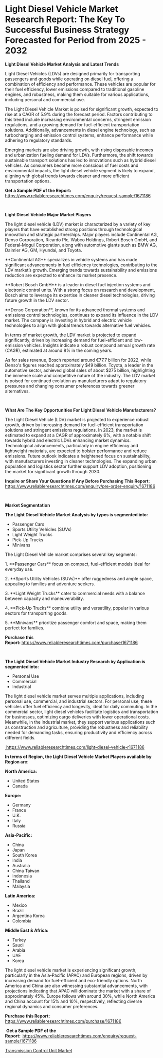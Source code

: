 <p><h1>Light Diesel Vehicle Market Research Report: The Key To Successful Business Strategy Forecasted for Period from 2025 - 2032</h1></p><p><strong>Light Diesel Vehicle Market Analysis and Latest Trends</strong></p>
<p><p>Light Diesel Vehicles (LDVs) are designed primarily for transporting passengers and goods while operating on diesel fuel, offering a combination of efficiency and performance. These vehicles are popular for their fuel efficiency, lower emissions compared to traditional gasoline engines, and robustness, making them suitable for various applications, including personal and commercial use. </p><p>The Light Diesel Vehicle Market is poised for significant growth, expected to rise at a CAGR of 5.9% during the forecast period. Factors contributing to this trend include increasing environmental concerns, stringent emission regulations, and a growing demand for fuel-efficient transportation solutions. Additionally, advancements in diesel engine technology, such as turbocharging and emission control systems, enhance performance while adhering to regulatory standards. </p><p>Emerging markets are also driving growth, with rising disposable incomes and urbanization fueling demand for LDVs. Furthermore, the shift towards sustainable transport solutions has led to innovations such as hybrid diesel vehicles. As consumers become more conscious of fuel costs and environmental impacts, the light diesel vehicle segment is likely to expand, aligning with global trends towards cleaner and more efficient transportation options.</p></p>
<p><strong>Get a Sample PDF of the Report:&nbsp;</strong> <a href="https://www.reliableresearchtimes.com/enquiry/request-sample/1671186?utm_campaign=3187&utm_medium=2&utm_source=Github&utm_content=ia&utm_term=25032025&utm_id=light-diesel-vehicle">https://www.reliableresearchtimes.com/enquiry/request-sample/1671186</a></p>
<p>&nbsp;</p>
<p><strong>Light Diesel Vehicle Major Market Players</strong></p>
<p><p>The light diesel vehicle (LDV) market is characterized by a variety of key players that have established strong positions through technological innovation and strategic partnerships. Major players include Continental AG, Denso Corporation, Ricardo Plc, Wabco Holdings, Robert Bosch GmbH, and Federal-Mogul Corporation, along with automotive giants such as BMW AG, Daimler AG, GM, Hyundai, and Toyota.</p><p>**Continental AG** specializes in vehicle systems and has made significant advancements in fuel efficiency technologies, contributing to the LDV market’s growth. Emerging trends towards sustainability and emissions reduction are expected to enhance its market presence.</p><p>**Robert Bosch GmbH** is a leader in diesel fuel injection systems and electronic control units. With a strong focus on research and development, Bosch aims to leverage its expertise in cleaner diesel technologies, driving future growth in the LDV sector.</p><p>**Denso Corporation**, known for its advanced thermal systems and emissions control technologies, continues to expand its influence in the LDV market. The company is investing in hybrid and electric vehicle technologies to align with global trends towards alternative fuel vehicles.</p><p>In terms of market growth, the LDV market is projected to expand significantly, driven by increasing demand for fuel-efficient and low-emission vehicles. Insights indicate a robust compound annual growth rate (CAGR), estimated at around 8% in the coming years.</p><p>As for sales revenue, Bosch reported around €77.7 billion for 2022, while Denso's figures reached approximately $49 billion. Toyota, a leader in the automotive sector, achieved global sales of about $275 billion, highlighting the immense scale and competitive nature of the industry. The LDV market is poised for continued evolution as manufacturers adapt to regulatory pressures and changing consumer preferences towards greener alternatives.</p></p>
<p>&nbsp;</p>
<p><strong>What Are The Key Opportunities For Light Diesel Vehicle Manufacturers?</strong></p>
<p><p>The Light Diesel Vehicle (LDV) market is projected to experience robust growth, driven by increasing demand for fuel-efficient transportation solutions and stringent emissions regulations. In 2023, the market is estimated to expand at a CAGR of approximately 6%, with a notable shift towards hybrid and electric LDVs enhancing market dynamics. Technological advancements, particularly in engine efficiency and lightweight materials, are expected to bolster performance and reduce emissions. Future outlook indicates a heightened focus on sustainability, with manufacturers investing in cleaner technologies. The expanding urban population and logistics sector further support LDV adoption, positioning the market for significant growth through 2030.</p></p>
<p><strong>Inquire or Share Your Questions If Any Before Purchasing This Report:</strong> <a href="https://www.reliableresearchtimes.com/enquiry/pre-order-enquiry/1671186?utm_campaign=3187&utm_medium=2&utm_source=Github&utm_content=ia&utm_term=25032025&utm_id=light-diesel-vehicle">https://www.reliableresearchtimes.com/enquiry/pre-order-enquiry/1671186</a></p>
<p>&nbsp;</p>
<p><strong>Market Segmentation</strong></p>
<p><strong>The Light Diesel Vehicle Market Analysis by types is segmented into:</strong></p>
<p><ul><li>Passenger Cars</li><li>Sports Utility Vehicles (SUVs)</li><li>Light Weight Trucks</li><li>Pick-Up Trucks</li><li>Minivans</li></ul></p>
<p><p>The Light Diesel Vehicle market comprises several key segments: </p><p>1. **Passenger Cars** focus on compact, fuel-efficient models ideal for everyday use.</p><p>2. **Sports Utility Vehicles (SUVs)** offer ruggedness and ample space, appealing to families and adventure seekers.</p><p>3. **Light Weight Trucks** cater to commercial needs with a balance between capacity and maneuverability.</p><p>4. **Pick-Up Trucks** combine utility and versatility, popular in various sectors for transporting goods.</p><p>5. **Minivans** prioritize passenger comfort and space, making them perfect for families.</p></p>
<p><strong>Purchase this Report:&nbsp;</strong><a href="https://www.reliableresearchtimes.com/purchase/1671186?utm_campaign=3187&utm_medium=2&utm_source=Github&utm_content=ia&utm_term=25032025&utm_id=light-diesel-vehicle">https://www.reliableresearchtimes.com/purchase/1671186</a></p>
<p>&nbsp;</p>
<p><strong>The Light Diesel Vehicle Market Industry Research by Application is segmented into:</strong></p>
<p><ul><li>Personal Use</li><li>Commercial</li><li>Industrial</li></ul></p>
<p><p>The light diesel vehicle market serves multiple applications, including personal use, commercial, and industrial sectors. For personal use, these vehicles offer fuel efficiency and longevity, ideal for daily commuting. In the commercial sector, light diesel vehicles facilitate logistics and transportation for businesses, optimizing cargo deliveries with lower operational costs. Meanwhile, in the industrial market, they support various applications such as construction and agriculture, providing the robustness and reliability needed for demanding tasks, ensuring productivity and efficiency across different fields.</p></p>
<p><a href="https://www.reliableresearchtimes.com/light-diesel-vehicle-r1671186?utm_campaign=3187&utm_medium=2&utm_source=Github&utm_content=ia&utm_term=25032025&utm_id=light-diesel-vehicle">&nbsp;https://www.reliableresearchtimes.com/light-diesel-vehicle-r1671186</a></p>
<p><strong>In terms of Region, the Light Diesel Vehicle Market Players available by Region are:</strong></p>
<p>
    <p> <strong> North America: </strong>
        <ul>
            <li>United States</li>
            <li>Canada</li>
        </ul>
        </p> 
    <p> <strong> Europe: </strong>
        <ul>
            <li>Germany</li>
            <li>France</li>
            <li>U.K.</li>
            <li>Italy</li>
            <li>Russia</li>
        </ul>
        </p> 
    <p> <strong> Asia-Pacific: </strong>
        <ul>
            <li>China</li>
            <li>Japan</li>
            <li>South Korea</li>
            <li>India</li>
            <li>Australia</li>
            <li>China Taiwan</li>
            <li>Indonesia</li>
            <li>Thailand</li>
            <li>Malaysia</li>
        </ul>
        </p> 
    <p> <strong> Latin America: </strong>
        <ul>
            <li>Mexico</li>
            <li>Brazil</li>
            <li>Argentina Korea</li>
            <li>Colombia</li>
        </ul>
        </p> 
    <p> <strong> Middle East & Africa: </strong>
        <ul>
            <li>Turkey</li>
            <li>Saudi</li>
            <li>Arabia</li>
            <li>UAE</li>
            <li>Korea</li>
        </ul>
    </p>
    </p>
<p><p>The light diesel vehicle market is experiencing significant growth, particularly in the Asia-Pacific (APAC) and European regions, driven by increasing demand for fuel-efficient and eco-friendly options. North America and China are also witnessing substantial advancements, with projections indicating that APAC will dominate the market with a share of approximately 45%. Europe follows with around 30%, while North America and China account for 15% and 10%, respectively, reflecting diverse regional dynamics and consumer preferences.</p></p>
<p><strong>Purchase this Report: </strong><a href="https://www.reliableresearchtimes.com/purchase/1671186?utm_campaign=3187&utm_medium=2&utm_source=Github&utm_content=ia&utm_term=25032025&utm_id=light-diesel-vehicle">https://www.reliableresearchtimes.com/purchase/1671186</a></p>
<p>&nbsp;<strong>Get a Sample PDF of the Report:&nbsp;&nbsp;</strong><a href="https://www.reliableresearchtimes.com/enquiry/request-sample/1671186?utm_campaign=3187&utm_medium=2&utm_source=Github&utm_content=ia&utm_term=25032025&utm_id=light-diesel-vehicle">https://www.reliableresearchtimes.com/enquiry/request-sample/1671186</a></p>
<p><strong></strong></p>
<p><p><a href="https://github.com/muhjanaidu/Market-Research-Report-List-1/blob/main/transmission-control-unit-market.md?utm_campaign=3187&utm_medium=2&utm_source=Github&utm_content=ia&utm_term=25032025&utm_id=light-diesel-vehicle">Transmission Control Unit Market</a></p></p>